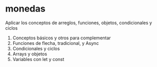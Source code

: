 # monedas
Aplicar los conceptos de arreglos, funciones, objetos, condicionales y ciclos
1. Conceptos básicos y otros para complementar
2. Funciones de flecha, tradicional, y Async
3. Condicionales y ciclos
4. Arrays y objetos
5. Variables con let y const
